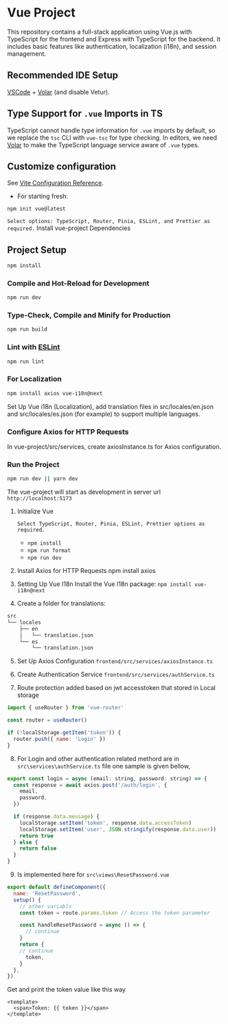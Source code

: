 # Vue Project

This repository contains a full-stack application using Vue.js with TypeScript for the frontend and Express with TypeScript for the backend. It includes basic features like authentication, localization (i18n), and session management.

## Recommended IDE Setup

[VSCode](https://code.visualstudio.com/) + [Volar](https://marketplace.visualstudio.com/items?itemName=Vue.volar) (and disable Vetur).

## Type Support for `.vue` Imports in TS

TypeScript cannot handle type information for `.vue` imports by default, so we replace the `tsc` CLI with `vue-tsc` for type checking. In editors, we need [Volar](https://marketplace.visualstudio.com/items?itemName=Vue.volar) to make the TypeScript language service aware of `.vue` types.

## Customize configuration

See [Vite Configuration Reference](https://vite.dev/config/).

- For starting fresh:

```bash
npm init vue@latest
```

`Select options: TypeScript, Router, Pinia, ESLint, and Prettier as required.`
Install vue-project Dependencies

## Project Setup

```sh
npm install
```

### Compile and Hot-Reload for Development

```sh
npm run dev
```

### Type-Check, Compile and Minify for Production

```sh
npm run build
```

### Lint with [ESLint](https://eslint.org/)

```sh
npm run lint
```

### For Localization

```bash
npm install axios vue-i18n@next
```

Set Up Vue i18n (Localization), add translation files in src/locales/en.json and src/locales/es.json (for example) to support multiple languages.

### Configure Axios for HTTP Requests

In vue-project/src/services, create axiosInstance.ts for Axios configuration.

### Run the Project

```bash
npm run dev || yarn dev
```

The vue-project will start as development in server url `http://localhost:5173`

1. Initialize Vue

   `Select TypeScript, Router, Pinia, ESLint, Prettier options as required.`
   
   - `npm install`
   - `npm run format`
   - `npm run dev`

3. Install Axios for HTTP Requests
   npm install axios

4. Setting Up Vue I18n
   Install the Vue I18n package:
   `npm install vue-i18n@next`

5. Create a folder for translations:

```bash
src
└── locales
    ├── en
    │   └── translation.json
    └── es
        └── translation.json
```

5. Set Up Axios Configuration
   `frontend/src/services/axiosInstance.ts`

6. Create Authentication Service
   `frontend/src/services/authService.ts`

7. Route protection added based on jwt accesstoken that stored in Local storage

```javascript
import { useRouter } from 'vue-router'

const router = useRouter()

if (!localStorage.getItem('token')) {
  router.push({ name: 'Login' })
}
```

8. For Login and other authentication related methord are in `src\services\authService.ts` file one sample is given bellow,

```javaScript
export const login = async (email: string, password: string) => {
  const response = await axios.post('/auth/login', {
    email,
    password,
  })

  if (response.data.message) {
    localStorage.setItem('token', response.data.accessToken)
    localStorage.setItem('user', JSON.stringify(response.data.user))
    return true
  } else {
    return false
  }
}
```

9.  Is implemented here for `src\views\ResetPassword.vue`

```javaScript
export default defineComponent({
  name: 'ResetPassword',
  setup() {
    // other variabls
    const token = route.params.token // Access the token parameter

    const handleResetPassword = async () => {
      // continue
    }
    return {
    // continue
      token,
    }
  },
})
```

Get and print the token value like this way

```vue
<template>
  <span>Token: {{ token }}</span>
</template>
```
